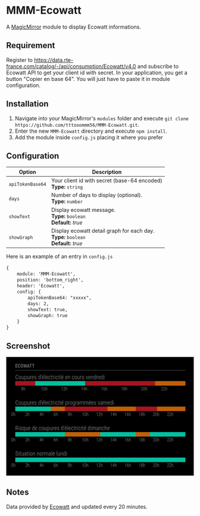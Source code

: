 # MMM-Ecowatt
A <a href="https://github.com/MichMich/MagicMirror">MagicMirror</a> module to display Ecowatt informations.


## Requirement
Register to https://data.rte-france.com/catalog/-/api/consumption/Ecowatt/v4.0 and subscribe to Ecowatt API to get your client id with secret.
In your application, you get a button "Copier en base 64".
You will just have to paste it in module configuration.


## Installation
1. Navigate into your MagicMirror's `modules` folder and execute `git clone https://github.com/tttooommm56/MMM-Ecowatt.git`.
2. Enter the new `MMM-Ecowatt` directory and execute `npm install`.
3. Add the module inside `config.js` placing it where you prefer 


## Configuration


|Option|Description|
|---|---|
|`apiTokenBase64`|Your client id with secret (base-64 encoded)<br>**Type:** `string`
|`days`|Number of days to display (optional).<br>**Type:** `number`
|`showText`|Display ecowatt message.<br>**Type:** `boolean`<br>**Default:** <i>true</i>|
|`showGraph`|Display ecowatt detail graph for each day.<br>**Type:** `boolean`<br>**Default:** <i>true</i>|

Here is an example of an entry in `config.js`
```
{
	module: 'MMM-Ecowatt',
	position: 'bottom_right',
	header: 'Ecowatt',
	config: {
		apiTokenBase64: "xxxxx",
		days: 2,
		showText: true,
		showGraph: true
	}
}
```

## Screenshot

![Screenshot of Ecowatt](screenshotEcowatt.png?raw=true "Ecowatt")



## Notes
Data provided by <a href="https://www.monecowatt.fr/">Ecowatt</a> and updated every 20 minutes.
